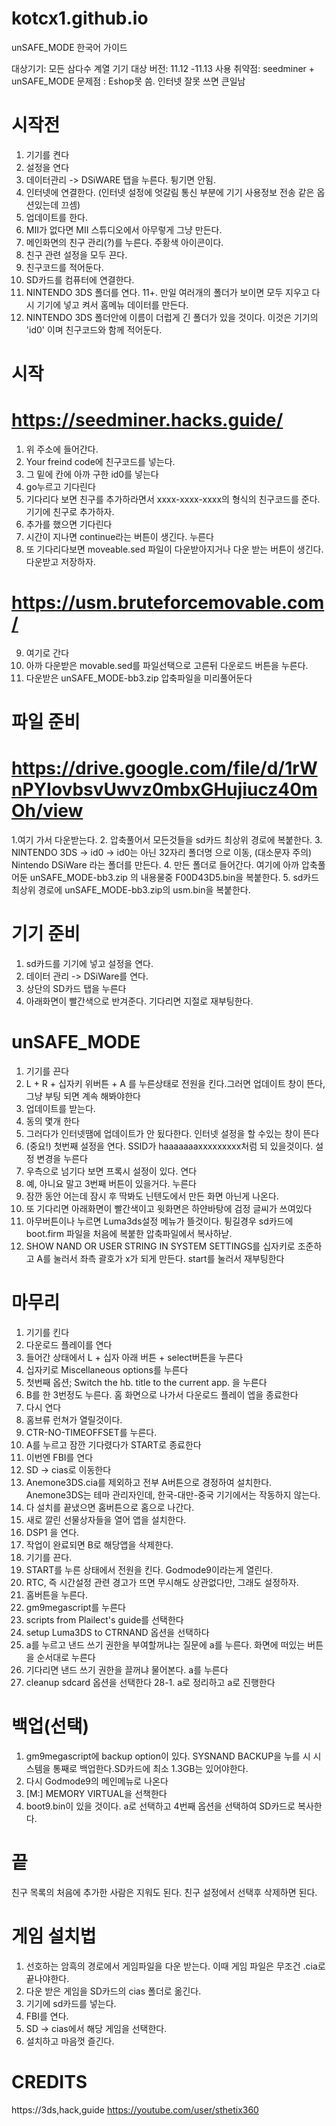 # kotcx1.github.io
unSAFE_MODE 한국어 가이드

대상기기: 모든 삼다수 계열 기기
대상 버전: 11.12 -11.13
사용 취약점: seedminer + unSAFE_MODE
문제점 : Eshop못 씀. 인터넷 잘못 쓰면 큰일남
# 시작전
1. 기기를 켠다
2. 설정을 연다
3. 데이터관리 -> DSiWARE 탭을 누른다. 튕기면 안됨.
4. 인터넷에 연결한다. (인터넷 설정에 엇갈림 통신 부분에 기기 사용정보 전송 같은 옵션있는데 끄셈)
5. 업데이트를 한다.
6. MII가 없다면 MII 스튜디오에서 아무렇게 그냥 만든다.
7. 메인화면의 친구 관리(?)를 누른다. 주황색 아이콘이다.
8. 친구 관련 설정을 모두 끈다.
9. 친구코드를 적어둔다.
10. SD카드를 컴퓨터에 연결한다.
11. NINTENDO 3DS 폴더를 연다. 
11+. 만일 여러개의 폴더가 보이면 모두 지우고 다시 기기에 넣고 켜서 홈메뉴 데이터를 만든다.
12. NINTENDO 3DS 폴더안에 이름이 더럽게 긴 폴더가 있을 것이다. 이것은 기기의 'id0' 이며 친구코드와 함께 적어둔다.
# 시작
# https://seedminer.hacks.guide/
1. 위 주소에 들어간다.
2. Your freind code에 친구코드를 넣는다.
3. 그 밑에 칸에 아까 구한 id0를 넣는다
4. go누르고 기다린다
5. 기다리다 보면 친구를 추가하라면서 xxxx-xxxx-xxxx의 형식의 친구코드를 준다. 기기에 친구로 추가하자.
6. 추가를 했으면 기다린다
7. 시간이 지나면 continue라는 버튼이 생긴다. 누른다
8. 또 기다리다보면 moveable.sed 파일이 다운받아지거나 다운 받는 버튼이 생긴다. 다운받고 저장하자.
# https://usm.bruteforcemovable.com/
9. 여기로 간다
10. 아까 다운받은 movable.sed를 파일선택으로 고른뒤 다운로드 버튼을 누른다.
11. 다운받은 unSAFE_MODE-bb3.zip 압축파일을 미리풀어둔다
# 파일 준비
# https://drive.google.com/file/d/1rWnPYIovbsvUwvz0mbxGHujiucz40mOh/view
1.여기 가서 다운받는다.
2. 압축풀어서 모든것들을 sd카드 최상위 경로에 복붙한다.
3. NINTENDO 3DS -> id0 -> id0는 아닌 32자리 폴더명 으로 이동, (대소문자 주의) Nintendo DSiWare 라는 폴더를 만든다.
4. 만든 폴더로 들어간다. 여기에 아까 압축풀어둔 unSAFE_MODE-bb3.zip 의 내용물중 F00D43D5.bin을 복붙한다.
5. sd카드 최상위 경로에 unSAFE_MODE-bb3.zip의 usm.bin을 복붙한다.
# 기기 준비
1. sd카드를 기기에 넣고 설정을 연다.
2. 데이터 관리 -> DSiWare를 연다.
3. 상단의 SD카드 탭을 누른다
4. 아래화면이 빨간색으로 반겨준다. 기다리면 지절로 재부팅한다.
# unSAFE_MODE
1. 기기를 끈다
2. L + R + 십자키 위버튼 + A 를 누른상태로 전원을 킨다.그러면 업데이트 창이 뜬다, 그냥 부팅 되면 계속 해봐야한다
3. 업데이트를 받는다.
4. 동의 몇개 한다
5. 그러다가 인터넷땜에 업데이트가 안 됬다한다. 인터넷 설정을 할 수있는 창이 뜬다
6. (중요!) 첫번째 설정을 연다. SSID가 haaaaaaaxxxxxxxxx처럼 되 있을것이다. 설정 변경을 누른다
7. 우측으로 넘기다 보면 프록시 설정이 있다. 연다
8. 예, 아니요 말고 3번째 버튼이 있을거다. 누른다
9. 잠깐 동안 어는데 잠시 후 딱봐도 닌텐도에서 만든 화면 아닌게 나온다.
10. 또 기다리면 아래화면이 빨간색이고 윗화면은 하얀바탕에 검정 글씨가 쓰여있다
11. 아무버튼이나 누르면 Luma3ds설정 메뉴가 뜰것이다. 튕길경우 sd카드에 boot.firm 파일을 처음에 복붙한 압축파일에서 복사하낟.
12. SHOW NAND OR USER STRING IN SYSTEM SETTINGS를 십자키로 조준하고 A를 눌러서 좌측 괄호가 x가 되게 만든다. start를 눌러서 재부팅한다
# 마무리
1. 기기를 킨다
2. 다운로드 플레이를 연다
3. 들어간 상태에서 L + 십자 아래 버튼 + select버튼을 누른다
4. 십자키로 Miscellaneous options를 누른다
5. 첫번째 옵션; Switch the hb. title to the current app. 을 누른다
6. B를 한 3번정도 누른다. 홈 화면으로 나가서 다운로드 플레이 엡을 종료한다
7. 다시 연다
8. 홈브류 런쳐가 열릴것이다.
9. CTR-NO-TIMEOFFSET를 누른다.
10. A를 누르고 잠깐 기다렸다가 START로 종료한다
11. 이번엔 FBI를 연다
12. SD -> cias로 이동한다
13. Anemone3DS.cia를 제외하고 전부 A버튼으로 경정하여 설치한다. Anemone3DS는 테마 관리자인데, 한국-대만-중국 기기에서는 작동하지 않는다.
14. 다 설치를 끝냈으면 홈버튼으로 홈으로 나간다. 
15. 새로 깔린 선물상자들을 열어 앱을 설치한다.
16. DSP1 을 연다.
17. 작업이 완료되면 B로 해당앱을 삭제한다.
18. 기기를 끈다.
19. START를 누른 상태에서 전원을 킨다. Godmode9이라는게 열린다.
20. RTC, 즉 시간설정 관련 경고가 뜨면 무시해도 상관없다만, 그래도 설정하자.
21. 홈버튼을 누른다.
22. gm9megascript를 누른다
23. scripts from Plailect's guide를 선택한다
24. setup Luma3DS to CTRNAND 옵션을 선택하다
25. a를 누르고 낸드 쓰기 권한을 부여할꺼냐는 질문에 a를 누른다. 화면에 떠있는 버튼을 순서대로 누른다
26. 기다리면 낸드 쓰기 권한을 끌꺼냐 물어본다. a를 누른다 
27. cleanup sdcard 옵션을 선택한다
28-1. a로 정리하고 a로 진행한다
# 백업(선택)
1. gm9megascript에 backup option이 있다. SYSNAND BACKUP을 누를 시 시스템을 통째로 백업한다.SD카드에 최소 1.3GB는 있어야한다.
2. 다시 Godmode9의 메인메뉴로 나온다
3. [M:] MEMORY VIRTUAL을 선책한다
4. boot9.bin이 있을 것이다. a로 선택하고 4번째 옵션을 선택하여 SD카드로 복사한다.
# 끝
친구 목록의 처음에 추가한 사람은 지워도 된다. 친구 설정에서 선택후 삭제하면 된다.
# 게임 설치법
1. 선호하는 암흑의 경로에서 게임파일을 다운 받는다. 이때 게임 파일은 무조건 .cia로 끝나야한다.
2. 다운 받은 게임을 SD카드의 cias 폴더로 옮긴다.
3. 기기에 sd카드를 넣는다.
4. FBI를 연다.
5. SD -> cias에서 해당 게임을 선택한다.
6. 설치하고 마음껏 즐긴다.
# CREDITS
https://3ds,hack,guide
https://youtube.com/user/sthetix360


